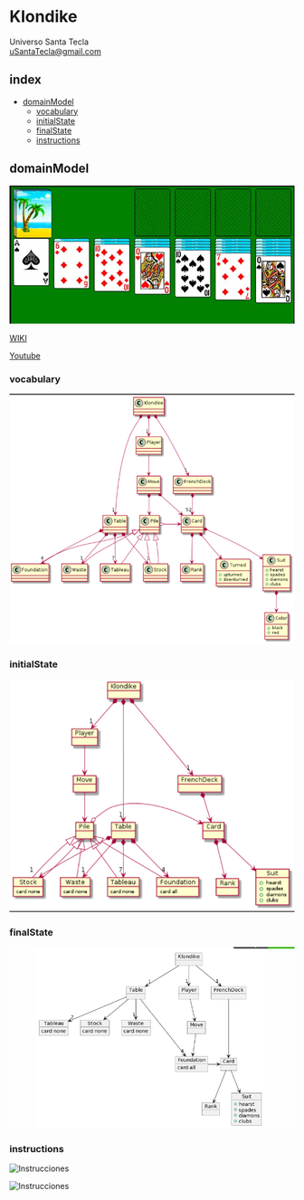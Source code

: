 # Klondike
Universo Santa Tecla  
[uSantaTecla@gmail.com](mailto:uSantaTecla@gmail.com)  

## index

* [domainModel](#domainModel)  
    * [vocabulary](#vocabulary)  
    * [initialState](#initialState)  
    * [finalState](#finalState)
    * [instructions](#instructions)  
## domainModel  
  
![klondike](./docs/images/klondike.png)  

[WIKI](https://es.wikipedia.org/wiki/Solitario_de_cartas)

[Youtube](https://www.youtube.com/watch?v=yjgQXcFVBQY)
### vocabulary

![Vocabulario](./docs/images/image.png)  
  
### initialState  
  
![Estado_inicial](./docs/images/inital.png)   
  
### finalState 

![Estado_final](./docs/images/final.png)  
  
### instructions  
  
![Instrucciones]()  
  
![Instrucciones]()  
  
